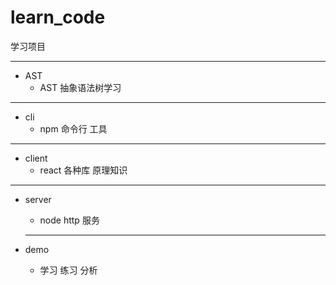 # learn_code

学习项目

---

- AST
  - AST 抽象语法树学习

---

- cli
  - npm 命令行 工具

---

- client
  - react 各种库 原理知识

---

- server

  - node http 服务

  ***

- demo
  - 学习 练习 分析
